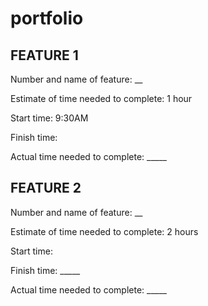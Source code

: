 # portfolio

## FEATURE 1

Number and name of feature: __

Estimate of time needed to complete: 1 hour

Start time: 9:30AM

Finish time: 

Actual time needed to complete: _____

## FEATURE 2

Number and name of feature: __

Estimate of time needed to complete: 2 hours

Start time: 

Finish time: _____

Actual time needed to complete: _____
